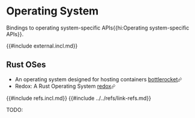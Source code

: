 # Operating System

Bindings to operating system-specific APIs{{hi:Operating system-specific APIs}}.

{{#include external.incl.md}}

## Rust OSes

- An operating system designed for hosting containers [bottlerocket][bottlerocket-github]⮳
- Redox: A Rust Operating System [redox][redox-github]⮳

[bottlerocket-github]: https://github.com/bottlerocket-os/bottlerocket
[redox-github]: https://github.com/redox-os/redox

{{#include refs.incl.md}}
{{#include ../../refs/link-refs.md}}

<div class="hidden">
TODO:

</div>
